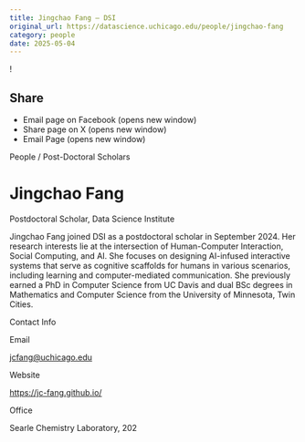 ```yaml
---
title: Jingchao Fang – DSI
original_url: https://datascience.uchicago.edu/people/jingchao-fang
category: people
date: 2025-05-04
---
```


<!-- Table-like structure detected -->

!

## Share

* Email page on Facebook (opens new window)
* Share page on X (opens new window)
* Email Page (opens new window)

<!-- Table-like structure detected -->

People / Post-Doctoral Scholars

# Jingchao Fang

Postdoctoral Scholar, Data Science Institute

Jingchao Fang joined DSI as a postdoctoral scholar in September 2024. Her research interests lie at the intersection of Human-Computer Interaction, Social Computing, and AI. She focuses on designing AI-infused interactive systems that serve as cognitive scaffolds for humans in various scenarios, including learning and computer-mediated communication. She previously earned a PhD in Computer Science from UC Davis and dual BSc degrees in Mathematics and Computer Science from the University of Minnesota, Twin Cities.

Contact Info

Email

[jcfang@uchicago.edu](mailto:jcfang@uchicago.edu)

Website

<https://jc-fang.github.io/>

Office

Searle Chemistry Laboratory, 202